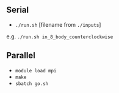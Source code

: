 ## Serial

- `./run.sh` [filename from `./inputs`]

e.g. `./run.sh in_8_body_counterclockwise`


## Parallel

- `module load mpi`
- `make`
- `sbatch go.sh`


